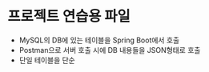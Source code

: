 # 프로젝트 연습용 파일
- MySQL의 DB에 있는 테이블을 Spring Boot에서 호출
- Postman으로 서버 호출 시에 DB 내용들을 JSON형태로 호출
- 단일 테이블을 단순 
